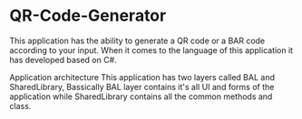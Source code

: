 # QR-Code-Generator
This application has the ability to generate a QR code or a BAR code according to your input. When it comes to the language of this application it has developed based on C#.

Application architecture
This application has two layers called BAL and SharedLibrary, Bassically BAL layer contains it's all UI and forms of the application while SharedLibrary contains all the common methods and class.
